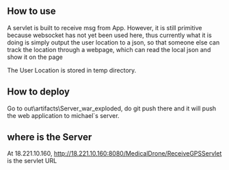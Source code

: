 ## How to use

A servlet is built to receive msg from App. However, it is still primitive because websocket has not yet been used here, thus currently what it is doing is simply output the user location to a json, so that someone else can track the location through a webpage, which can read the local json and show it on the page  

The User Location is stored in temp directory.

## How to deploy

Go to out\artifacts\Server_war_exploded, do git push there and it will push the web application to michael`s server.

## where is the Server

At 18.221.10.160, http://18.221.10.160:8080/MedicalDrone/ReceiveGPSServlet is the servlet URL